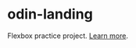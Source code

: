 # odin-landing

Flexbox practice project. [Learn more](https://www.theodinproject.com/lessons/foundations-landing-page).